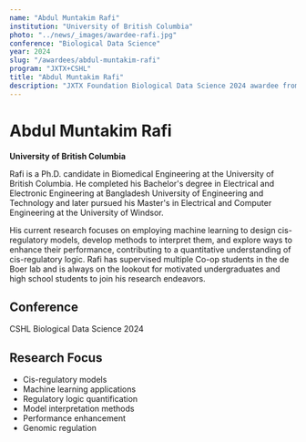 ```yaml
---
name: "Abdul Muntakim Rafi"
institution: "University of British Columbia"
photo: "../news/_images/awardee-rafi.jpg"
conference: "Biological Data Science"
year: 2024
slug: "/awardees/abdul-muntakim-rafi"
program: "JXTX+CSHL"
title: "Abdul Muntakim Rafi"
description: "JXTX Foundation Biological Data Science 2024 awardee from University of British Columbia"
---
```


# Abdul Muntakim Rafi

**University of British Columbia**

Rafi is a Ph.D. candidate in Biomedical Engineering at the University of British Columbia. He completed his Bachelor's degree in Electrical and Electronic Engineering at Bangladesh University of Engineering and Technology and later pursued his Master's in Electrical and Computer Engineering at the University of Windsor.

His current research focuses on employing machine learning to design cis-regulatory models, develop methods to interpret them, and explore ways to enhance their performance, contributing to a quantitative understanding of cis-regulatory logic. Rafi has supervised multiple Co-op students in the de Boer lab and is always on the lookout for motivated undergraduates and high school students to join his research endeavors.

## Conference
CSHL Biological Data Science 2024

## Research Focus
- Cis-regulatory models
- Machine learning applications
- Regulatory logic quantification
- Model interpretation methods
- Performance enhancement
- Genomic regulation